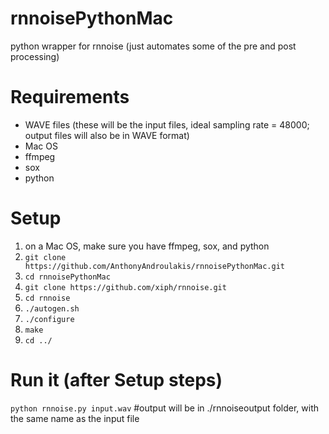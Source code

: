 # rnnoisePythonMac
python wrapper for rnnoise (just automates some of the pre and post processing)

# Requirements
- WAVE files (these will be the input files, ideal sampling rate = 48000; output files will also be in WAVE format)
- Mac OS
- ffmpeg
- sox
- python

# Setup
1. on a Mac OS, make sure you have ffmpeg, sox, and python
2. `git clone https://github.com/AnthonyAndroulakis/rnnoisePythonMac.git`
3. `cd rnnoisePythonMac`
4. `git clone https://github.com/xiph/rnnoise.git`
5. `cd rnnoise`
6. `./autogen.sh`
7. `./configure`
8. `make`
9. `cd ../`

# Run it (after Setup steps)
`python rnnoise.py input.wav` #output will be in ./rnnoiseoutput folder, with the same name as the input file
